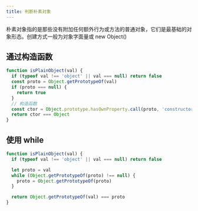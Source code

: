 ```yaml
---
title: 判断朴素对象
---
```


朴素对象指的是那些没有附加任何额外行为或方法的普通对象，它们是最基础的对象形态。创建方式一般为对象字面量或 new Object()

## 通过构造函数

```js
function isPlainObject(val) {
  if (typeof val !== 'object' || val === null) return false
  const proto = Object.getPrototypeOf(val)
  if (proto === null) {
    return true
  }
  // 构造函数
  const ctor = Object.prototype.hasOwnProperty.call(proto, 'constructor') && proto.constructor
  return ctor === Object
}
```

## 使用 while

```js
function isPlainObject(val) {
  if (typeof val !== 'object' || val === null) return false

  let proto = val
  while (Object.getPrototypeOf(proto) !== null) {
    proto = Object.getPrototypeOf(proto)
  }

  return Object.getPrototypeOf(val) === proto
}
```
